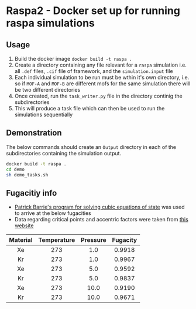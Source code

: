 # Raspa2 - Docker set  up for running raspa simulations
## Usage
1. Build the docker image `docker build -t raspa .`
2. Create a directory containing any file relevant for a `raspa` simulation i.e. all `.def` files, `.cif` file of framework, and the `simulation.input` file
3. Each individual simulation to be run must be wthin it's own directory, i.e. so if `MOF-A` and `MOF-B` are different mofs for the same simulation there will be two different directories
4. Once created, run the `task_writer.py` file in the directory continig the subdirectories
5. This will produce a task file which can then be used to run the simulations sequentially 

## Demonstration
The below commands should create an `Output` directory in each of the subdirectories containing the simulation output.

```bash
docker build -t raspa .
cd demo
sh demo_tasks.sh
```

## Fugacitiy info
* [Patrick Barrie's program for solving cubic equations of state](https://pjb10.user.srcf.net/thermo/pure.html) was used to arrive at the below fugacities
* Data regarding critical points and accentric factors were taken from [this website](http://www.kaylaiacovino.com/Petrology_Tools/Critical_Constants_and_Acentric_Factors.htm)

|Material|Temperature|Pressure|Fugacity|
|:--:|:--:|:--:|:--:|
|Xe|273|1.0|0.9918|
|Kr|273|1.0|0.9967|
|Xe|273|5.0|0.9592|
|Kr|273|5.0|0.9837|
|Xe|273|10.0|0.9190|
|Kr|273|10.0|0.9671|